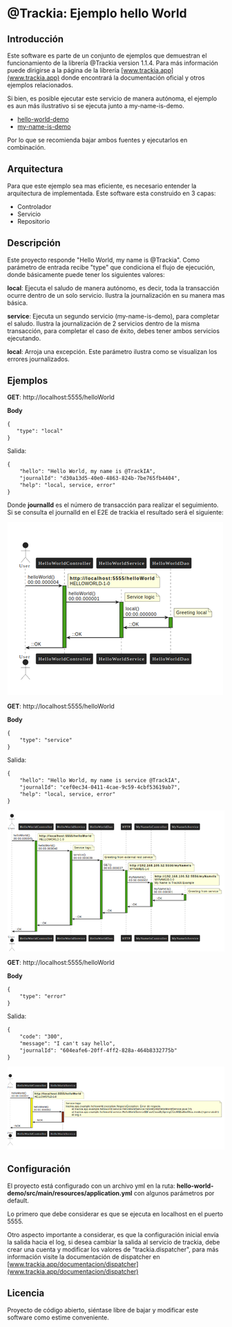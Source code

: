 # @Trackia: Ejemplo hello World



## Introducción


Este software es parte de un conjunto de ejemplos que demuestran el funcionamiento de la librería @Trackia version 1.1.4.
Para más información puede dirigirse a la página de la librería [www.trackia.app](www.trackia.app) donde encontrará la documentación oficial y otros ejemplos relacionados.



Si bien, es posible ejecutar este servicio de manera autónoma, el ejemplo es aun más ilustrativo si se ejecuta junto a my-name-is-demo.
- [hello-world-demo](https://github.com/trackiaapp/hello-world-demo)
- [my-name-is-demo](https://github.com/trackiaapp/my-name-is-demo)


Por lo que se recomienda bajar ambos fuentes y ejecutarlos en combinación.



## Arquitectura

Para que este ejemplo sea mas eficiente, es necesario entender la arquitectura de implementada. Este software esta construido en 3 capas:
- Controlador
- Servicio
- Repositorio



## Descripción
Este proyecto responde "Hello World, my name is @Trackia". Como parámetro de entrada recibe "type" que condiciona el flujo de ejecución, donde básicamente puede tener los siguientes valores:

**local**: Ejecuta el saludo de manera autónomo, es decir, toda la transacción ocurre dentro de un solo servicio. Ilustra la journalización en su manera mas básica.

**service**: Ejecuta un segundo servicio (my-name-is-demo), para completar el saludo. Ilustra la journalización de 2 servicios dentro de la misma transacción, para completar el caso de éxito, debes tener ambos servicios ejecutando.

**local**: Arroja una excepción. Este parámetro ilustra como se visualizan los errores journalizados.


## Ejemplos

**GET**: http://localhost:5555/helloWorld

**Body**

```
{
   "type": "local"
}
```

Salida:

```
{
    "hello": "Hello World, my name is @TrackIA",
    "journalId": "d30a13d5-40e0-4863-824b-7be765fb4404",
    "help": "local, service, error"
}

```
Donde **journalId** es el número de transacción para realizar el seguimiento. Si se consulta el journalId en el E2E de trackia el resultado será el siguiente:


![Secuencia](secuence.png)



**GET**: http://localhost:5555/helloWorld

**Body**

```
{
    "type": "service"
}

```

Salida:

```
{
    "hello": "Hello World, my name is service @TrackIA",
    "journalId": "cef0ec34-0411-4cae-9c59-4cbf53619ab7",
    "help": "local, service, error"
}

```

![Secuencia](secuence2.png)


**GET**: http://localhost:5555/helloWorld

**Body**

```
{
    "type": "error"
}

```

Salida:

```
{
    "code": "300",
    "message": "I can't say hello",
    "journalId": "604eafe6-20ff-4ff2-828a-464b8332775b"
}

```

![Secuencia](secuence3.png)


## Configuración
El proyecto está configurado con un archivo yml en la ruta: **hello-world-demo/src/main/resources/application.yml** con algunos parámetros por default.


Lo primero que debe considerar es que se ejecuta en localhost en el puerto 5555.

Otro aspecto importante a considerar, es que la configuración inicial envía la salida hacia el log, si desea cambiar la salida al servicio de trackia, debe crear una cuenta y modificar los valores de "trackia.dispatcher", para más información visite la documentación de dispatcher en
[www.trackia.app/documentacion/dispatcher](www.trackia.app/documentacion/dispatcher)


## Licencia
Proyecto de código abierto, siéntase libre de bajar y modificar este software como estime conveniente.

